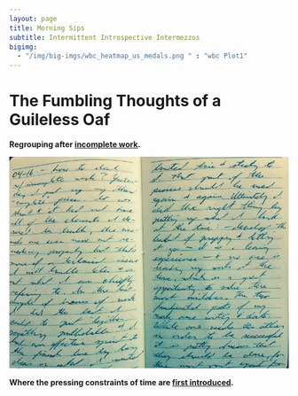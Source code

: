 ```yaml
---
layout: page
title: Morning Sips
subtitle: Intermittent Introspective Intermezzos
bigimg:
  - "/img/big-imgs/wbc_heatmap_us_medals.png " : "wbc Plot1"
---
```


# The Fumbling Thoughts of a Guileless Oaf

**Regrouping after [incomplete work](prepost004).**

<img src="/hairs-of-the-dog/img/FullSizeRender25.jpg">

**Where the pressing constraints of time are [first introduced](prepost003).**
